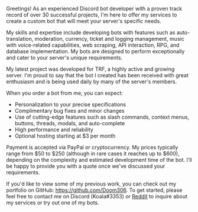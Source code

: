 Greetings! As an experienced Discord bot developer with a proven track record of over 30 successful projects, I'm here to offer my services to create a custom bot that will meet your server's specific needs.<p>
My skills and expertise include developing bots with features such as auto-translation, moderation, currency, ticket and logging management, music with voice-related capabilities, web scraping, API interaction, RPG, and database implementation. My bots are designed to perform exceptionally and cater to your server's unique requirements.<p>
My latest project was developed for TRF, a highly active and growing server. I'm proud to say that the bot I created has been received with great enthusiasm and is being used daily by many of the server's members.<p>
When you order a bot from me, you can expect:
- Personalization to your precise specifications
- Complimentary bug fixes and minor changes
- Use of cutting-edge features such as slash commands, context menus, buttons, threads, modals, and auto-complete
- High performance and reliability
- Optional hosting starting at $3 per month<p>
  
Payment is accepted via PayPal or cryptocurrency. My prices typically range from $50 to $250 (although in rare cases it reaches up to $600), depending on the complexity and estimated development time of the bot. I'll be happy to provide you with a quote once we've discussed your requirements.<p>
If you'd like to view some of my previous work, you can check out my portfolio on GitHub: https://github.com/Doom306.
To get started, please feel free to contact me on Discord (Koala#3353) or [Reddit](https://www.reddit.com/user/General_Doom_101) to inquire about my services or try out one of my bots.
